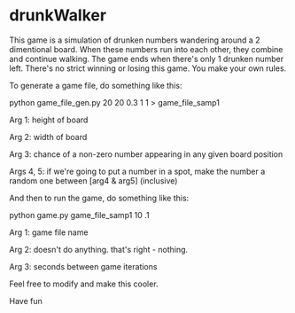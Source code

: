 drunkWalker
===========

This game is a simulation of drunken numbers wandering around a 2 dimentional board. When these numbers run into each other, they combine and continue walking. The game ends when there's only 1 drunken number left. There's no strict winning or losing this game. You make your own rules. 

To generate a game file, do something like this:

python game_file_gen.py 20 20 0.3 1 1 > game_file_samp1

  Arg 1: height of board
  
  Arg 2: width of board
  
  Arg 3: chance of a non-zero number appearing in any given board position
  
  Args 4, 5: if we're going to put a number in a spot, make the number a random one between [arg4 & arg5] (inclusive)
  

And then to run the game, do something like this:

python game.py game_file_samp1 10 .1

  Arg 1: game file name
  
  Arg 2: doesn't do anything. that's right - nothing.
  
  Arg 3: seconds between game iterations
  
  
Feel free to modify and make this cooler.

Have fun

